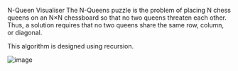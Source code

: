 N-Queen Visualiser
The N-Queens puzzle is the problem of placing N chess queens on an N×N chessboard so that no two queens threaten each other. Thus, a solution requires that no two queens share the same row, column, or diagonal.

This algorithm is designed using recursion.

![image](https://github.com/user-attachments/assets/8899d221-ce7b-409d-a978-810af9cb06e7)
